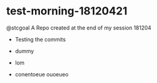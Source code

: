 # test-morning-18120421
@stcgoal A Repo created at the end of my session 181204


* Testing the commits

* dummy
* lom 
* conentoeue ouoeueo
